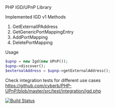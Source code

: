 PHP IGD/UPnP Library

Implemented IGD v1 Methods

1. GetExternalIPAddress
2. GetGenericPortMappingEntry
3. AddPortMapping
4. DeletePortMapping

Usage

```php
$upnp = new Igd(new UPnP());
$upnp->discover();
$externalAddress = $upnp->getExternalAddress();
```

Check integration tests for different use cases
https://github.com/cyberb/PHP-UPnP/blob/master/src/test/integration/igd.php

[![Build Status](https://secure.travis-ci.org/cyberb/PHP-UPnP.png?branch=master)](http://travis-ci.org/cyberb/PHP-UPnP)
